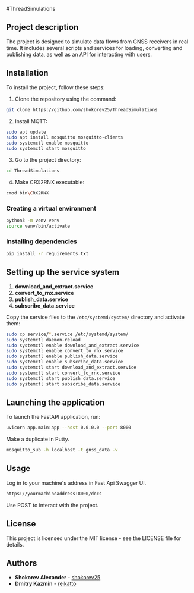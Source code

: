 #ThreadSimulations

## Project description

The project is designed to simulate data flows from GNSS receivers in real time. It includes several scripts and services for loading, converting and publishing data, as well as an API for interacting with users.

## Installation

To install the project, follow these steps:

1. Clone the repository using the command:
```bash
git clone https://github.com/shokorev25/ThreadSimulations
```
2. Install MQTT:
```bash
sudo apt update
sudo apt install mosquitto mosquitto-clients
sudo systemctl enable mosquitto
sudo systemctl start mosquitto
```
3. Go to the project directory:

```bash
cd ThreadSimulations
```
4. Make CRX2RNX executable:

```bash
cmod bin\CRX2RNX
```

### Creating a virtual environment

```bash
python3 -m venv venv
source venv/bin/activate
```

### Installing dependencies

```bash
pip install -r requirements.txt
```

## Setting up the service system

1. **download_and_extract.service**
2. **convert_to_rnx.service**
3. **publish_data.service**
4. **subscribe_data.service**

Copy the service files to the `/etc/systemd/system/` directory and activate them:

```bash
sudo cp service/*.service /etc/systemd/system/
sudo systemctl daemon-reload
sudo systemctl enable download_and_extract.service
sudo systemctl enable convert_to_rnx.service
sudo systemctl enable publish_data.service
sudo systemctl enable subscribe_data.service
sudo systemctl start download_and_extract.service
sudo systemctl start convert_to_rnx.service
sudo systemctl start publish_data.service
sudo systemctl start subscribe_data.service
```

## Launching the application

To launch the FastAPI application, run:

```bash
uvicorn app.main:app --host 0.0.0.0 --port 8000
```
Make a duplicate in Putty.
```bash
mosquitto_sub -h localhost -t gnss_data -v
```
## Usage

Log in to your machine's address in Fast Api Swagger UI.
```bash
https://yourmachineaddress:8000/docs
```
Use POST to interact with the project.

## License

This project is licensed under the MIT license - see the LICENSE file for details.

## Authors

- **Shokorev Alexander** - [shokorev25](https://github.com/shokorev25)
- **Dmitry Kazmin** - [reikatto](https://github.com/reikatto)
